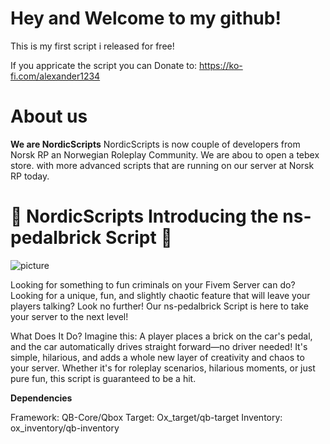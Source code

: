 # Hey and Welcome to my github!

This is my first script i released for free!


If you appricate the script you can Donate to: https://ko-fi.com/alexander1234

# About us

**We are NordicScripts**
NordicScripts is now couple of developers from Norsk RP
an Norwegian Roleplay Community. We are abou to open a tebex store.
with more advanced scripts that are running on our server at Norsk RP today.

# 🚗 NordicScripts Introducing the ns-pedalbrick Script 🚗

![picture](https://dunb17ur4ymx4.cloudfront.net/packages/images/fe1e3f610a62eb8abaa6b148a4b4d8a3951312e3.webp)


Looking for something to fun criminals on your Fivem Server can do? Looking for a unique, fun, and slightly chaotic feature that will leave your players talking? Look no further! Our ns-pedalbrick Script is here to take your server to the next level!

What Does It Do?
Imagine this: A player places a brick on the car's pedal, and the car automatically drives straight forward—no driver needed! It's simple, 
hilarious, and adds a whole new layer of creativity and chaos to your server. Whether it's for roleplay scenarios, hilarious moments, 
or just pure fun, this script is guaranteed to be a hit.


**Dependencies**

Framework: QB-Core/Qbox
Target: Ox_target/qb-target
Inventory: ox_inventory/qb-inventory
